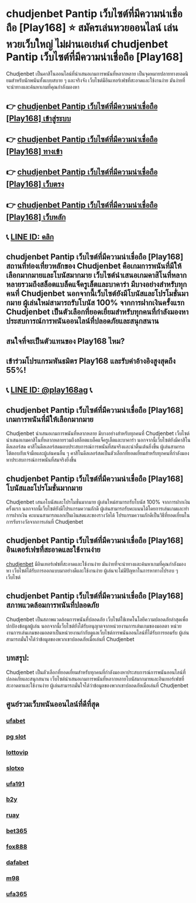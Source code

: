 
# chudjenbet Pantip เว็บไซต์ที่มีความน่าเชื่อถือ [Play168] ⭐ สมัครเล่นหวยออนไลน์ เล่นหวยเว็บใหญ่ ไม่ผ่านเอเย่นต์ chudjenbet Pantip เว็บไซต์ที่มีความน่าเชื่อถือ [Play168]

Chudjenbet เป็นคาสิโนออนไลน์ที่นําเสนอเกมการพนันที่หลากหลาย เป็นจุดหมายปลายทางยอดนิยมสําหรับนักพนันทั้งแบบสบาย ๆ และจริงจัง เว็บไซต์มีอินเทอร์เฟซที่สะอาดและใช้งานง่าย มันง่ายที่จะนําทางและค้นหาเกมที่คุณกําลังมองหา

## 👉 [chudjenbet Pantip เว็บไซต์ที่มีความน่าเชื่อถือ [Play168] เข้าสู่ระบบ](https://bit.ly/3TCj9rY)
## 👉 [chudjenbet Pantip เว็บไซต์ที่มีความน่าเชื่อถือ [Play168] ทางเข้า](https://bit.ly/3TCj9rY)
## 👉 [chudjenbet Pantip เว็บไซต์ที่มีความน่าเชื่อถือ [Play168] เว็บตรง](https://bit.ly/3TCj9rY)
## 👉 [chudjenbet Pantip เว็บไซต์ที่มีความน่าเชื่อถือ [Play168] เว็บหลัก](https://bit.ly/3TCj9rY)
## 📞 [LINE ID: คลิก](https://line.me/R/ti/p/@342mcrfd)

## chudjenbet Pantip เว็บไซต์ที่มีความน่าเชื่อถือ [Play168] สถานที่ท่องเที่ยวหลักของ Chudjenbet คือเกมการพนันที่มีให้เลือกมากมายและโบนัสมากมาย เว็บไซต์นําเสนอเกมคาสิโนที่หลากหลายรวมถึงสล็อตแบล็คแจ็ครูเล็ตและบาคาร่า มีบางอย่างสําหรับทุกคนที่ Chudjenbet นอกจากนี้เว็บไซต์ยังมีโบนัสและโปรโมชั่นมากมาย ผู้เล่นใหม่สามารถรับโบนัส 100% จากการฝากเงินครั้งแรก Chudjenbet เป็นตัวเลือกที่ยอดเยี่ยมสําหรับทุกคนที่กําลังมองหาประสบการณ์การพนันออนไลน์ที่ปลอดภัยและสนุกสนาน

## สนใจที่จะเป็นตัวแทนของ Play168 ไหม?
## เข้าร่วมโปรแกรมพันธมิตร Play168 และรับค่าอ้างอิงสูงสุดถึง 55%!
## 📞 [LINE ID: @play168ag](https://bit.ly/3RSGiFl) 📞

## chudjenbet Pantip เว็บไซต์ที่มีความน่าเชื่อถือ [Play168] เกมการพนันที่มีให้เลือกมากมาย

Chudjenbet นําเสนอเกมการพนันที่หลากหลาย มีบางอย่างสําหรับทุกคนที่ Chudjenbet เว็บไซต์นําเสนอเกมคาสิโนที่หลากหลายรวมถึงสล็อตแบล็คแจ็ครูเล็ตและบาคาร่า นอกจากนี้เว็บไซต์ยังมีคาสิโนดีลเลอร์สด คาสิโนดีลเลอร์สดมอบประสบการณ์การพนันที่สมจริงและน่าตื่นเต้นยิ่งขึ้น ผู้เล่นสามารถโต้ตอบกับเจ้ามือและผู้เล่นคนอื่น ๆ คาสิโนดีลเลอร์สดเป็นตัวเลือกที่ยอดเยี่ยมสําหรับทุกคนที่กําลังมองหาประสบการณ์การพนันที่สมจริงยิ่งขึ้น

## chudjenbet Pantip เว็บไซต์ที่มีความน่าเชื่อถือ [Play168] โบนัสและโปรโมชั่นมากมาย

Chudjenbet เสนอโบนัสและโปรโมชั่นมากมาย ผู้เล่นใหม่สามารถรับโบนัส 100% จากการฝากเงินครั้งแรก นอกจากนี้เว็บไซต์ยังมีโปรแกรมความภักดี ผู้เล่นสามารถรับคะแนนได้โดยการเล่นเกมและทําการฝากเงิน คะแนนสามารถแลกเป็นเงินสดและของรางวัลได้ โปรแกรมความภักดีเป็นวิธีที่ยอดเยี่ยมในการรับรางวัลจากการเล่นที่ Chudjenbet

## chudjenbet Pantip เว็บไซต์ที่มีความน่าเชื่อถือ [Play168] อินเตอร์เฟซที่สะอาดและใช้งานง่าย

[chudjenbet](https://atom.io/packages/chudjenbet) มีอินเทอร์เฟซที่สะอาดและใช้งานง่าย มันง่ายที่จะนําทางและค้นหาเกมที่คุณกําลังมองหา เว็บไซต์ได้รับการออกแบบมาอย่างดีและใช้งานง่าย ผู้เล่นจะไม่มีปัญหาในการหาทางไปรอบ ๆ เว็บไซต์

## chudjenbet Pantip เว็บไซต์ที่มีความน่าเชื่อถือ [Play168] สภาพแวดล้อมการพนันที่ปลอดภัย

Chudjenbet เป็นสภาพแวดล้อมการพนันที่ปลอดภัย เว็บไซต์ใช้เทคโนโลยีความปลอดภัยล่าสุดเพื่อปกป้องข้อมูลผู้เล่น นอกจากนี้เว็บไซต์ยังได้รับอนุญาตจากหน่วยงานการเล่นเกมของมอลตา หน่วยงานการเล่นเกมของมอลตาเป็นหน่วยงานกํากับดูแลเว็บไซต์การพนันออนไลน์ที่ได้รับการยอมรับ ผู้เล่นสามารถมั่นใจได้ว่าข้อมูลของพวกเขาปลอดภัยเมื่อเล่นที่ Chudjenbet

## บทสรุป:

Chudjenbet เป็นตัวเลือกที่ยอดเยี่ยมสําหรับทุกคนที่กําลังมองหาประสบการณ์การพนันออนไลน์ที่ปลอดภัยและสนุกสนาน เว็บไซต์นําเสนอเกมการพนันที่หลากหลายโบนัสมากมายและอินเทอร์เฟซที่สะอาดตาและใช้งานง่าย ผู้เล่นสามารถมั่นใจได้ว่าข้อมูลของพวกเขาปลอดภัยเมื่อเล่นที่ Chudjenbet

## ศูนย์รวมเว็บพนันออนไลน์ที่ดีที่สุด
### [ufabet](https://atom.io/packages/ufabet)
### [pg slot](https://atom.io/themes/pg%20slot)
### [lottovip](https://atom.io/packages/lottovip)
### [slotxo](https://atom.io/packages/slotxo)
### [ufa191](https://atom.io/packages/ufa191)
### [b2y](https://atom.io/packages/b2y)
### [ruay](https://atom.io/themes/ruay)
### [bet365](https://atom.io/packages/bet365)
### [fox888](https://atom.io/packages/fox888)
### [dafabet](https://atom.io/packages/dafabet)
### [m98](https://atom.io/packages/m98)
### [ufa365](https://atom.io/packages/ufa365)